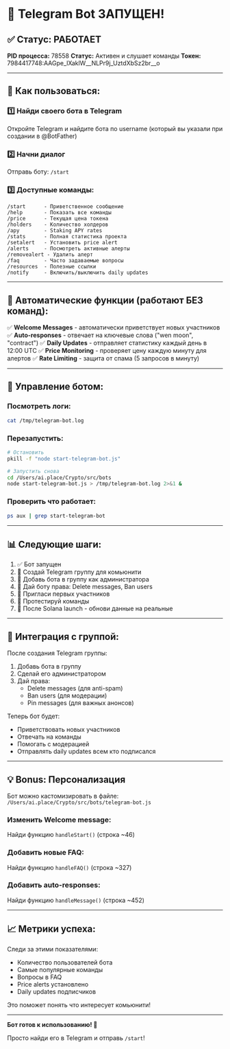 # 🎉 Telegram Bot ЗАПУЩЕН!

## ✅ Статус: РАБОТАЕТ

**PID процесса:** 78558
**Статус:** Активен и слушает команды
**Токен:** 7984417748:AAGpe_lXaklW__NLPr9j_UztdXbSz2br__o

---

## 📱 Как пользоваться:

### 1️⃣ Найди своего бота в Telegram

Откройте Telegram и найдите бота по username (который вы указали при создании в @BotFather)

### 2️⃣ Начни диалог

Отправь боту: `/start`

### 3️⃣ Доступные команды:

```
/start      - Приветственное сообщение
/help       - Показать все команды
/price      - Текущая цена токена
/holders    - Количество холдеров
/apy        - Staking APY rates
/stats      - Полная статистика проекта
/setalert   - Установить price alert
/alerts     - Посмотреть активные алерты
/removealert - Удалить алерт
/faq        - Часто задаваемые вопросы
/resources  - Полезные ссылки
/notify     - Включить/выключить daily updates
```

---

## 🤖 Автоматические функции (работают БЕЗ команд):

✅ **Welcome Messages** - автоматически приветствует новых участников
✅ **Auto-responses** - отвечает на ключевые слова ("wen moon", "contract")
✅ **Daily Updates** - отправляет статистику каждый день в 12:00 UTC
✅ **Price Monitoring** - проверяет цену каждую минуту для алертов
✅ **Rate Limiting** - защита от спама (5 запросов в минуту)

---

## 🔧 Управление ботом:

### Посмотреть логи:
```bash
cat /tmp/telegram-bot.log
```

### Перезапустить:
```bash
# Остановить
pkill -f "node start-telegram-bot.js"

# Запустить снова
cd /Users/ai.place/Crypto/src/bots
node start-telegram-bot.js > /tmp/telegram-bot.log 2>&1 &
```

### Проверить что работает:
```bash
ps aux | grep start-telegram-bot
```

---

## 📊 Следующие шаги:

1. ✅ Бот запущен
2. 🔲 Создай Telegram группу для комьюнити
3. 🔲 Добавь бота в группу как администратора
4. 🔲 Дай боту права: Delete messages, Ban users
5. 🔲 Пригласи первых участников
6. 🔲 Протестируй команды
7. 🔲 После Solana launch - обнови данные на реальные

---

## 🎯 Интеграция с группой:

После создания Telegram группы:

1. Добавь бота в группу
2. Сделай его администратором
3. Дай права:
   - Delete messages (для anti-spam)
   - Ban users (для модерации)
   - Pin messages (для важных анонсов)

Теперь бот будет:
- Приветствовать новых участников
- Отвечать на команды
- Помогать с модерацией
- Отправлять daily updates всем кто подписался

---

## 💡 Bonus: Персонализация

Бот можно кастомизировать в файле:
`/Users/ai.place/Crypto/src/bots/telegram-bot.js`

### Изменить Welcome message:
Найди функцию `handleStart()` (строка ~46)

### Добавить новые FAQ:
Найди функцию `handleFAQ()` (строка ~327)

### Добавить auto-responses:
Найди функцию `handleMessage()` (строка ~452)

---

## 📈 Метрики успеха:

Следи за этими показателями:

- Количество пользователей бота
- Самые популярные команды
- Вопросы в FAQ
- Price alerts установлено
- Daily updates подписчиков

Это поможет понять что интересует комьюнити!

---

**Бот готов к использованию! 🚀**

Просто найди его в Telegram и отправь `/start`!
